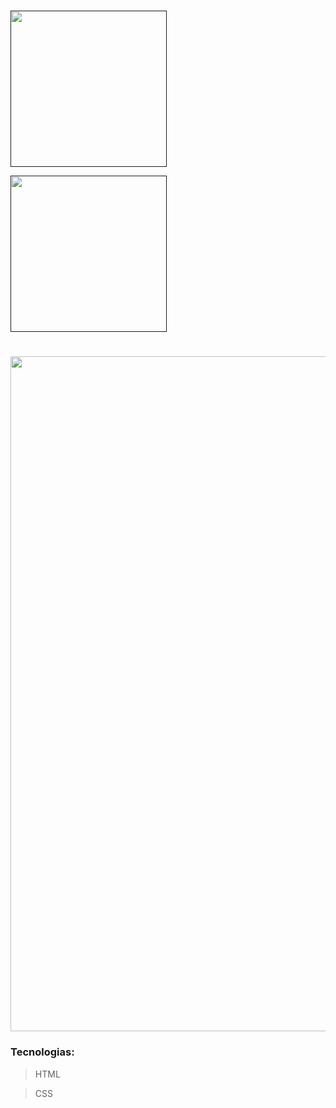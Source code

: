 <img src=""/>

#

<p style="align: center">
    <a target="_blank" href="">
        <img src="" style="width:250px;">
    </a>
</p>

<p style="align: center">
    <a target="_blank" href="">
        <img src="" style="width:250px;">
    </a>
</p>

#

<img width=1080 src=""/>

### Tecnologias:
>HTML

>CSS
